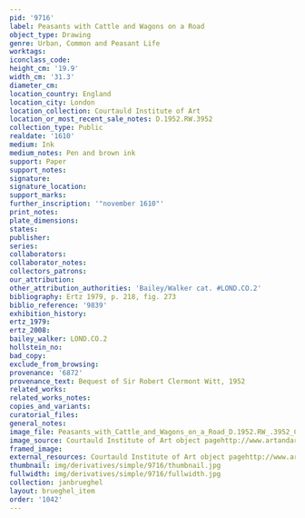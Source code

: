 ```yaml
---
pid: '9716'
label: Peasants with Cattle and Wagons on a Road
object_type: Drawing
genre: Urban, Common and Peasant Life
worktags:
iconclass_code:
height_cm: '19.9'
width_cm: '31.3'
diameter_cm:
location_country: England
location_city: London
location_collection: Courtauld Institute of Art
location_or_most_recent_sale_notes: D.1952.RW.3952
collection_type: Public
realdate: '1610'
medium: Ink
medium_notes: Pen and brown ink
support: Paper
support_notes:
signature:
signature_location:
support_marks:
further_inscription: '"november 1610"'
print_notes:
plate_dimensions:
states:
publisher:
series:
collaborators:
collaborator_notes:
collectors_patrons:
our_attribution:
other_attribution_authorities: 'Bailey/Walker cat. #LOND.CO.2'
bibliography: Ertz 1979, p. 218, fig. 273
biblio_reference: '9839'
exhibition_history:
ertz_1979:
ertz_2008:
bailey_walker: LOND.CO.2
hollstein_no:
bad_copy:
exclude_from_browsing:
provenance: '6872'
provenance_text: Bequest of Sir Robert Clermont Witt, 1952
related_works:
related_works_notes:
copies_and_variants:
curatorial_files:
general_notes:
image_file: Peasants_with_Cattle_and_Wagons_on_a_Road_D.1952.RW_.3952_Courtauld.jpg
image_source: Courtauld Institute of Art object pagehttp://www.artandarchitecture.org.uk/images/gallery/c0a8ef49.html
framed_image:
external_resources: Courtauld Institute of Art object pagehttp://www.artandarchitecture.org.uk/images/gallery/c0a8ef49.html
thumbnail: img/derivatives/simple/9716/thumbnail.jpg
fullwidth: img/derivatives/simple/9716/fullwidth.jpg
collection: janbrueghel
layout: brueghel_item
order: '1042'
---
```

